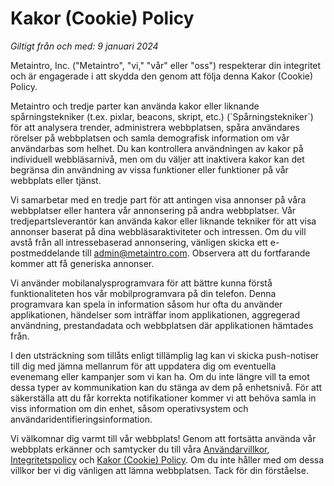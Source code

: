 # Kakor (Cookie) Policy

*Giltigt från och med: 9 januari 2024*

Metaintro, Inc. ("Metaintro", "vi," "vår" eller "oss") respekterar din integritet och är engagerade i att skydda den genom att följa denna Kakor (Cookie) Policy.

Metaintro och tredje parter kan använda kakor eller liknande spårningstekniker (t.ex. pixlar, beacons, skript, etc.) (\`Spårningstekniker\`) för att analysera trender, administrera webbplatsen, spåra användares rörelser på webbplatsen och samla demografisk information om vår användarbas som helhet. Du kan kontrollera användningen av kakor på individuell webbläsarnivå, men om du väljer att inaktivera kakor kan det begränsa din användning av vissa funktioner eller funktioner på vår webbplats eller tjänst.

Vi samarbetar med en tredje part för att antingen visa annonser på våra webbplatser eller hantera vår annonsering på andra webbplatser. Vår tredjepartsleverantör kan använda kakor eller liknande tekniker för att visa annonser baserat på dina webbläsaraktiviteter och intressen. Om du vill avstå från all intressebaserad annonsering, vänligen skicka ett e-postmeddelande till [admin@metaintro.com](mailto:admin@metaintro.com). Observera att du fortfarande kommer att få generiska annonser.

Vi använder mobilanalysprogramvara för att bättre kunna förstå funktionaliteten hos vår mobilprogramvara på din telefon. Denna programvara kan spela in information såsom hur ofta du använder applikationen, händelser som inträffar inom applikationen, aggregerad användning, prestandadata och webbplatsen där applikationen hämtades från.

I den utsträckning som tillåts enligt tillämplig lag kan vi skicka push-notiser till dig med jämna mellanrum för att uppdatera dig om eventuella evenemang eller kampanjer som vi kan ha. Om du inte längre vill ta emot dessa typer av kommunikation kan du stänga av dem på enhetsnivå. För att säkerställa att du får korrekta notifikationer kommer vi att behöva samla in viss information om din enhet, såsom operativsystem och användaridentifieringsinformation.

Vi välkomnar dig varmt till vår webbplats! Genom att fortsätta använda vår webbplats erkänner och samtycker du till våra [Användarvillkor](/#terms-of-service), [Integritetspolicy](/#privacy-policy) och [Kakor (Cookie) Policy](/#cookie-policy). Om du inte håller med om dessa villkor ber vi dig vänligen att lämna webbplatsen. Tack för din förståelse.